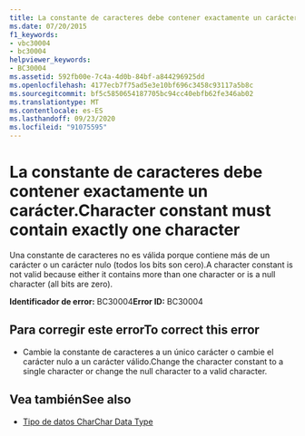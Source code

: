 ```yaml
---
title: La constante de caracteres debe contener exactamente un carácter.
ms.date: 07/20/2015
f1_keywords:
- vbc30004
- bc30004
helpviewer_keywords:
- BC30004
ms.assetid: 592fb00e-7c4a-4d0b-84bf-a844296925dd
ms.openlocfilehash: 4177ecb7f75ad5e3e10bf696c3458c93117a5b8c
ms.sourcegitcommit: bf5c5850654187705bc94cc40ebfb62fe346ab02
ms.translationtype: MT
ms.contentlocale: es-ES
ms.lasthandoff: 09/23/2020
ms.locfileid: "91075595"
---
```

# <a name="character-constant-must-contain-exactly-one-character"></a><span data-ttu-id="43cfe-102">La constante de caracteres debe contener exactamente un carácter.</span><span class="sxs-lookup"><span data-stu-id="43cfe-102">Character constant must contain exactly one character</span></span>

<span data-ttu-id="43cfe-103">Una constante de caracteres no es válida porque contiene más de un carácter o un carácter nulo (todos los bits son cero).</span><span class="sxs-lookup"><span data-stu-id="43cfe-103">A character constant is not valid because either it contains more than one character or is a null character (all bits are zero).</span></span>  
  
 <span data-ttu-id="43cfe-104">**Identificador de error:** BC30004</span><span class="sxs-lookup"><span data-stu-id="43cfe-104">**Error ID:** BC30004</span></span>  
  
## <a name="to-correct-this-error"></a><span data-ttu-id="43cfe-105">Para corregir este error</span><span class="sxs-lookup"><span data-stu-id="43cfe-105">To correct this error</span></span>  
  
- <span data-ttu-id="43cfe-106">Cambie la constante de caracteres a un único carácter o cambie el carácter nulo a un carácter válido.</span><span class="sxs-lookup"><span data-stu-id="43cfe-106">Change the character constant to a single character or change the null character to a valid character.</span></span>  
  
## <a name="see-also"></a><span data-ttu-id="43cfe-107">Vea también</span><span class="sxs-lookup"><span data-stu-id="43cfe-107">See also</span></span>

- [<span data-ttu-id="43cfe-108">Tipo de datos Char</span><span class="sxs-lookup"><span data-stu-id="43cfe-108">Char Data Type</span></span>](../language-reference/data-types/char-data-type.md)
